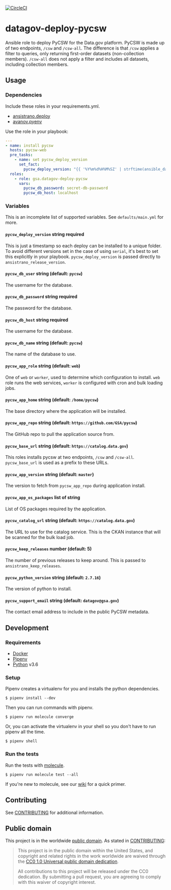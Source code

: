 [![CircleCI](https://circleci.com/gh/GSA/datagov-deploy-pycsw.svg?style=svg)](https://circleci.com/gh/GSA/datagov-deploy-pycsw)

# datagov-deploy-pycsw

Ansible role to deploy PyCSW for the Data.gov platform. PyCSW is made up of two
endpoints, `/csw` and `/csw-all`. The difference is that `/csw` applies a filter
to queries, only returning first-order datasets (non-collection members).
`/csw-all` does not apply a filter and includes all datasets, including
collection members.


## Usage

### Dependencies

Include these roles in your requirements.yml.

- [ansistrano.deploy](https://github.com/ansistrano/deploy)
- [avanov.pyenv](https://github.com/avanov/ansible-galaxy-pyenv)

Use the role in your playbook:

```yaml
---
- name: install pycsw
  hosts: pycsw-web
  pre_tasks:
    - name: set pycsw_deploy_version
      set_fact:
        pycsw_deploy_version: "{{ '%Y%m%d%H%M%SZ' | strftime(ansible_date_time.epoch) }}"
  roles:
    - role: gsa.datagov-deploy-pycsw
      vars:
        pycsw_db_password: secret-db-password
        pycsw_db_host: localhost
```


### Variables

This is an incomplete list of supported variables. See `defaults/main.yml` for
more.


#### `pycsw_deploy_version` string required

This is just a timestamp so each deploy can be installed to a unique folder. To
avoid different versions set in the case of using `serial`, it's best to set
this explicitly in your playbook. `pycsw_deploy_version` is passed directly to
`ansistrano_release_version`.


#### `pycsw_db_user` string (default: `pycsw`)

The username for the database.


#### `pycsw_db_password` string required

The password for the database.


#### `pycsw_db_host` string required

The username for the database.


#### `pycsw_db_name` string (default: `pycsw`)

The name of the database to use.


#### `pycsw_app_role` string (default: `web`)

One of `web` or `worker`, used to determine which configuration to install.
`web` role runs the web services, `worker` is configured with cron and bulk
loading jobs.


#### `pycsw_app_home` string (default: `/home/pycsw`)

The base directory where the application will be installed.


#### `pycsw_app_repo` string (default: `https://github.com/GSA/pycsw`)

The GitHub repo to pull the application source from.


#### `pycsw_base_url` string (default: `https://catalog.data.gov`)

This roles installs pycsw at two endpoints, `/csw` and `/csw-all`.
`pycsw_base_url` is used as a prefix to these URLs.


#### `pycsw_app_version` string (default: `master`)

The version to fetch from `pycsw_app_repo` during application install.


#### `pycsw_app_os_packages` list of string

List of OS packages required by the application.


#### `pycsw_catalog_url` string (default: `https://catalog.data.gov`)

The URL to use for the catalog service. This is the CKAN instance that will be
scanned for the bulk load job.


#### `pycsw_keep_releases` number (default: 5)

The number of previous releases to keep around. This is passed to
`ansistrano_keep_releases`.


#### `pycsw_python_version` string (default: `2.7.16`)

The version of python to install.


#### `pycsw_support_email` string (default: `datagov@gsa.gov`)

The contact email address to include in the public PyCSW metadata.


## Development

### Requirements

- [Docker](https://www.docker.com/get-started)
- [Pipenv](https://pipenv.readthedocs.io/en/latest/)
- [Python](https://www.python.org) v3.6


### Setup

Pipenv creates a virtualenv for you and installs the python dependencies.

    $ pipenv install --dev

Then you can run commands with pipenv.

    $ pipenv run molecule converge

Or, you can activate the virtualenv in your shell so you don't have to run pipenv
all the time.

    $ pipenv shell


### Run the tests

Run the tests with [molecule](https://molecule.readthedocs.io/en/latest/).

    $ pipenv run molecule test --all

If you're new to molecule, see our
[wiki](https://github.com/GSA/datagov-deploy/wiki/Developing-Ansible-roles-with-Molecule)
for a quick primer.


## Contributing

See [CONTRIBUTING](CONTRIBUTING.md) for additional information.


## Public domain

This project is in the worldwide [public domain](LICENSE.md). As stated in [CONTRIBUTING](CONTRIBUTING.md):

> This project is in the public domain within the United States, and copyright and related rights in the work worldwide are waived through the [CC0 1.0 Universal public domain dedication](https://creativecommons.org/publicdomain/zero/1.0/).
>
> All contributions to this project will be released under the CC0 dedication. By submitting a pull request, you are agreeing to comply with this waiver of copyright interest.
